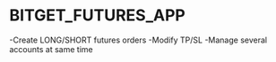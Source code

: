 # BITGET_FUTURES_APP
 
-Create LONG/SHORT futures orders
-Modify TP/SL
-Manage several accounts at same time